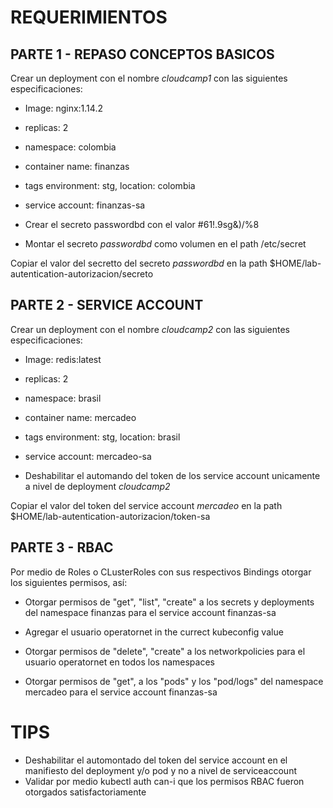 # REQUERIMIENTOS

## PARTE 1 - REPASO CONCEPTOS BASICOS
Crear un deployment con el nombre *cloudcamp1* con las siguientes especificaciones:

- Image: nginx:1.14.2
* replicas: 2
+ namespace: colombia
- container name: finanzas
* tags environment: stg, location: colombia
+ service account: finanzas-sa
- Crear el secreto passwordbd con el valor #61!.9sg&)/%8
* Montar el secreto *passwordbd* como volumen en el path /etc/secret

Copiar el valor del secretto del secreto *passwordbd* en la path $HOME/lab-autentication-autorizacion/secreto

## PARTE 2 - SERVICE ACCOUNT
Crear un deployment con el nombre *cloudcamp2* con las siguientes especificaciones:

- Image: redis:latest
* replicas: 2
+ namespace: brasil
- container name: mercadeo
* tags environment: stg, location: brasil
+ service account: mercadeo-sa
- Deshabilitar el automando del token de los service account unicamente a nivel de deployment *cloudcamp2*

Copiar el valor del token del service account *mercadeo* en la path $HOME/lab-autentication-autorizacion/token-sa

## PARTE 3 - RBAC

Por medio de Roles o CLusterRoles con sus respectivos Bindings otorgar los siguientes permisos, así:

- Otorgar permisos de "get", "list", "create" a los secrets y deployments del namespace finanzas para el service account finanzas-sa
* Agregar el usuario operatornet in the currect kubeconfig value
+ Otorgar permisos de "delete", "create" a los networkpolicies para el usuario operatornet en todos los namespaces
- Otorgar permisos de "get", a los "pods" y los "pod/logs" del namespace mercadeo para el service account finanzas-sa


# TIPS

- Deshabilitar el automontado del token del service account en el manifiesto del deployment y/o pod y no a nivel de serviceaccount
- Validar por medio kubectl auth can-i que los permisos RBAC fueron otorgados satisfactoriamente


